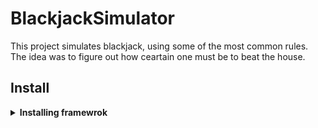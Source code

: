 # BlackjackSimulator
This project simulates blackjack, using some of the most common rules. 
The idea was to figure out how ceartain one must be to beat the house.

## Install
<details>
<summary><b>Installing framewrok</b></summary>
```bash
$ git clone <BalckjackSimulator repo>
$ cd BalckjackSimulator
$ conda create --name Blackjack python==3.11.5
$ conda activate Blackjack
$ pip install versioneer
$ pip install .
```
<details>